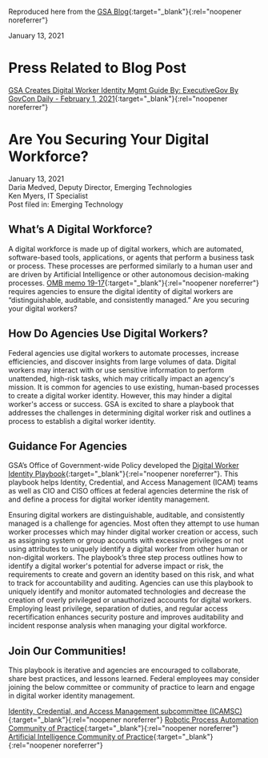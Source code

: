 Reproduced here from the [GSA Blog](https://www.gsa.gov/blog/2021/01/13/are-you-securing-your-digital-workforce){:target="_blank"}{:rel="noopener noreferrer"}

January 13, 2021

# Press Related to Blog Post

[GSA Creates Digital Worker Identity Mgmt Guide By: ExecutiveGov By GovCon Daily - February 1, 2021](https://www.executivegov.com/2021/02/gsa-creates-digital-worker-identity-mgmt-guide/){:target="_blank"}{:rel="noopener noreferrer"}

# Are You Securing Your Digital Workforce?

January 13, 2021 <br>
Daria Medved, Deputy Director, Emerging Technologies <br>
Ken Myers, IT Specialist <br>
Post filed in: Emerging Technology

## What’s A Digital Workforce?

A digital workforce is made up of digital workers, which are automated, software-based tools, applications, or agents that perform a business task or process. These processes are performed similarly to a human user and are driven by Artificial Intelligence or other autonomous decision-making processes. [OMB memo 19-17](https://www.whitehouse.gov/wp-content/uploads/2019/05/M-19-17.pdf){:target="_blank"}{:rel="noopener noreferrer"} requires agencies to ensure the digital identity of digital workers are “distinguishable, auditable, and consistently managed.” Are you securing your digital workers? 

## How Do Agencies Use Digital Workers?

Federal agencies use digital workers to automate processes, increase efficiencies, and discover insights from large volumes of data. Digital workers may interact with or use sensitive information to perform unattended, high-risk tasks, which may critically impact an agency's mission. It is common for agencies to use existing, human-based processes to create a digital worker identity. However, this may hinder a digital worker's access or success. GSA is excited to share a playbook that addresses the challenges in determining digital worker risk and outlines a process to establish a digital worker identity.

## Guidance For Agencies

GSA’s Office of Government-wide Policy developed the [Digital Worker Identity Playbook](https://www.idmanagement.gov/wp-content/uploads/sites/1171/uploads/Playbook-Digital-Worker.pdf){:target="_blank"}{:rel="noopener noreferrer"}. This playbook helps Identity, Credential, and Access Management (ICAM) teams as well as CIO and CISO offices at federal agencies determine the risk of and define a process for digital worker identity management.

Ensuring digital workers are distinguishable, auditable, and consistently managed is a challenge for agencies. Most often they attempt to use human worker processes which may hinder digital worker creation or access, such as assigning system or group accounts with excessive privileges or not using attributes to uniquely identify a digital worker from other human or non-digital workers. The playbook’s three step process outlines how to identify a digital worker's potential for adverse impact or risk, the requirements to create and govern an identity based on this risk, and what to track for accountability and auditing. Agencies can use this playbook to uniquely identify and monitor automated technologies and decrease the creation of overly privileged or unauthorized accounts for digital workers. Employing least privilege, separation of duties, and regular access recertification enhances security posture and improves auditability and incident response analysis when managing your digital workforce.  

## Join Our Communities!

This playbook is iterative and agencies are encouraged to collaborate, share best practices, and lessons learned. Federal employees may consider joining the below committee or community of practice to learn and engage in digital worker identity management. 

[Identity, Credential, and Access Management subcommittee (ICAMSC)](https://login.max.gov/cas/login?service=https%3A%2F%2Fcommunity.max.gov%2Flogin.action%3Fos_destination%3D%252Fpages%252Fviewpage.action%253FpageId%253D234815732){:target="_blank"}{:rel="noopener noreferrer"}
[Robotic Process Automation Community of Practice](https://digital.gov/communities/rpa/){:target="_blank"}{:rel="noopener noreferrer"}
[Artificial Intelligence Community of Practice](https://digital.gov/communities/artificial-intelligence/){:target="_blank"}{:rel="noopener noreferrer"}
